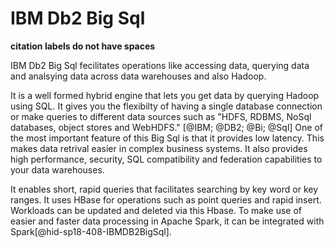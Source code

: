 IBM Db2 Big Sql
===============

**citation labels do not have spaces**

IBM Db2 Big Sql fecilitates operations like accessing data, querying
data and analsying data across data warehouses and also Hadoop.

It is a well formed hybrid engine that lets you get data by querying
Hadoop using SQL. It gives you the flexibilty of having a single
database connection or make queries to different data sources such as
"HDFS, RDBMS, NoSql databases, object stores and
WebHDFS." [@IBM; @DB2; @Bi; @Sql] One of the most important feature of
this Big Sql is that it provides low latency. This makes data retrival
easier in complex business systems. It also provides high performance,
security, SQL compatibility and federation capabilities to your data
warehouses.

It enables short, rapid queries that facilitates searching by key word
or key ranges. It uses HBase for operations such as point queries and
rapid insert. Workloads can be updated and deleted via this Hbase. To
make use of easier and faster data processing in Apache Spark, it can be
integrated with Spark[@hid-sp18-408-IBMDB2BigSql].
